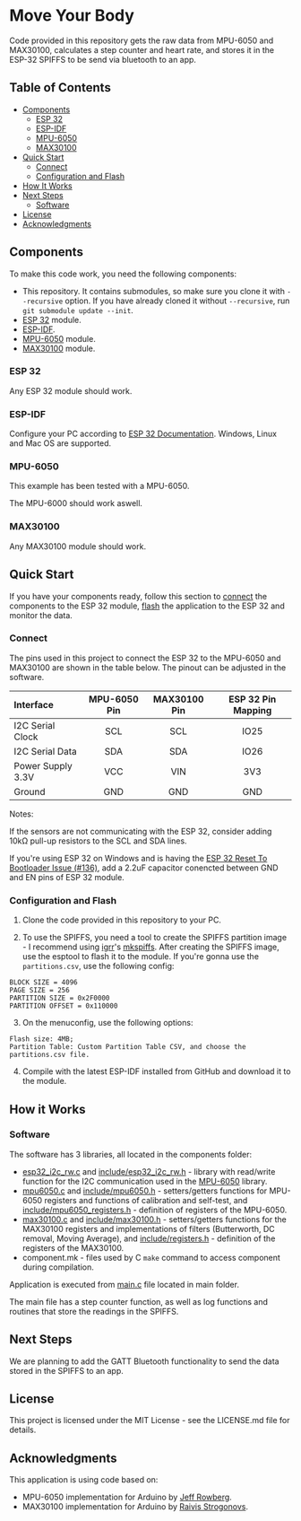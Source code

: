 # Move Your Body

Code provided in this repository gets the raw data from MPU-6050 and MAX30100, calculates a step counter and heart rate, and stores it in the ESP-32 SPIFFS to be send via bluetooth to an app.

## Table of Contents

- [Components](#components)
  - [ESP 32](#esp-32)
  - [ESP-IDF](#esp-idf)
  - [MPU-6050](#mpu-6050)
  - [MAX30100](#max30100)
- [Quick Start](#quick-start)
  - [Connect](#connect)
  - [Configuration and Flash](#configuration-and-flash)
- [How It Works](#how-it-works)
- [Next Steps](#next-steps)
  - [Software](#software)
- [License](#license)
- [Acknowledgments](#acknowledgments)

## Components

To make this code work, you need the following components:

* This repository. It contains submodules, so make sure you clone it with `--recursive` option. If you have already cloned it without `--recursive`, run `git submodule update --init`.
* [ESP 32](https://espressif.com/en/products/hardware/esp32/overview) module.
* [ESP-IDF](https://github.com/espressif/esp-idf).
* [MPU-6050](https://www.invensense.com/products/motion-tracking/6-axis/mpu-6050/) module.
* [MAX30100](https://www.maximintegrated.com/en/products/sensors/MAX30100.html) module.

### ESP 32

Any ESP 32 module should work.

### ESP-IDF

Configure your PC according to [ESP 32 Documentation](https://docs.espressif.com/projects/esp-idf/en/latest/?badge=latest?badge=latest). Windows, Linux and Mac OS are supported.

### MPU-6050

This example has been tested with a MPU-6050. 

The MPU-6000 should work aswell.

### MAX30100

Any MAX30100 module should work.

## Quick Start

If you have your components ready, follow this section to [connect](#connect) the components to the ESP 32 module, [flash](#configuration-and-flash) the application to the ESP 32 and monitor the data.

### Connect

The pins used in this project to connect the ESP 32 to the MPU-6050 and MAX30100 are shown in the table below. The pinout can be adjusted in the software.

| Interface | MPU-6050 Pin | MAX30100 Pin | ESP 32 Pin Mapping |
| :--- | :---: | :---: | :---: |
| I2C Serial Clock | SCL | SCL | IO25 |
| I2C Serial Data | SDA | SDA | IO26 |
| Power Supply 3.3V | VCC | VIN | 3V3 |
| Ground | GND | GND | GND |

Notes:

If the sensors are not communicating with the ESP 32, consider adding 10kΩ pull-up resistors to the SCL and SDA lines.

If you're using ESP 32 on Windows and is having the [ESP 32 Reset To Bootloader Issue (#136)](https://github.com/espressif/esptool/issues/136), add a 2.2uF capacitor conencted between GND and EN pins of ESP 32 module.

### Configuration and Flash

1. Clone the code provided in this repository to your PC.

2. To use the SPIFFS, you need a tool to create the SPIFFS partition image - I recommend using [igrr](https://github.com/igrr)'s [mkspiffs](https://github.com/igrr/mkspiffs).
After creating the SPIFFS image, use the esptool to flash it to the module.
If you're gonna use the `partitions.csv`, use the following config:
```
BLOCK SIZE = 4096
PAGE SIZE = 256
PARTITION SIZE = 0x2F0000
PARTITION OFFSET = 0x110000
```

3. On the menuconfig, use the following options:
```
Flash size: 4MB;
Partition Table: Custom Partition Table CSV, and choose the partitions.csv file.
```

4. Compile with the latest ESP-IDF installed from GitHub and download it to the module.

## How it Works

### Software

The software has 3 libraries, all located in the components folder:
* [esp32_i2c_rw.c](https://github.com/gabrielbvicari/esp32-i2c_rw/blob/f532d6a554dc2f2daa3954b597072ecb48354688/esp32_i2c_rw.c) and [include/esp32_i2c_rw.h](https://github.com/gabrielbvicari/esp32-i2c_rw/blob/f532d6a554dc2f2daa3954b597072ecb48354688/include/esp32_i2c_rw/esp32_i2c_rw.h) - library with read/write function for the I2C communication used in the [MPU-6050](https://github.com/gabrielbvicari/esp32-mpu6050) library.
* [mpu6050.c](https://github.com/gabrielbvicari/esp32-mpu6050/blob/fa99df4a75917e85b31b20e94344acca3d00d556/mpu6050.c) and [include/mpu6050.h](https://github.com/gabrielbvicari/esp32-mpu6050/blob/fa99df4a75917e85b31b20e94344acca3d00d556/include/mpu6050/mpu6050.h) - setters/getters functions for MPU-6050 registers and functions of calibration and self-test, and [include/mpu6050_registers.h](https://github.com/gabrielbvicari/esp32-mpu6050/blob/fa99df4a75917e85b31b20e94344acca3d00d556/include/mpu6050/mpu6050_registers.h) - definition of registers of the MPU-6050.
* [max30100.c](https://github.com/aedalzotto/esp32-max30100/blob/2585aa70b25955ecb60d2d8fb26c5cbb76526d65/max30100.c) and [include/max30100.h](https://github.com/aedalzotto/esp32-max30100/blob/2585aa70b25955ecb60d2d8fb26c5cbb76526d65/include/max30100/max30100.h) - setters/getters functions for the MAX30100 registers and implementations of filters (Butterworth, DC removal, Moving Average), and [include/registers.h](https://github.com/aedalzotto/esp32-max30100/blob/2585aa70b25955ecb60d2d8fb26c5cbb76526d65/include/max30100/registers.h) - definition of the registers of the MAX30100.
* component.mk - files used by C `make` command to access component during compilation.

Application is executed from [main.c](main/main.c) file located in main folder.

The main file has a step counter function, as well as log functions and routines that store the readings in the SPIFFS.

## Next Steps

We are planning to add the GATT Bluetooth functionality to send the data stored in the SPIFFS to an app.

## License

This project is licensed under the MIT License - see the LICENSE.md file for details.

## Acknowledgments

This application is using code based on:

* MPU-6050 implementation for Arduino by [Jeff Rowberg](https://www.i2cdevlib.com).
* MAX30100 implementation for Arduino by [Raivis Strogonovs](https://morf.lv/).